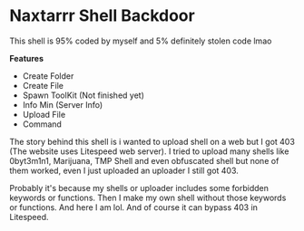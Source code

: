 # Naxtarrr Shell Backdoor

This shell is 95% coded by myself and 5% definitely stolen code lmao

**Features**
* Create Folder
* Create File
* Spawn ToolKit (Not finished yet)
* Info Min (Server Info)
* Upload File
* Command

The story behind this shell is 
i wanted to upload shell on a web but I got 403 
(The website uses Litespeed web server).
I tried to upload many shells like 0byt3m1n1, Marijuana, TMP Shell and even obfuscated shell 
but none of them worked, even I just uploaded an uploader I still got 403.

Probably it's because my shells or uploader includes some forbidden keywords or functions. 
Then I make my own shell without those keywords or functions. 
And here I am lol. And of course it can bypass 403 in Litespeed.
